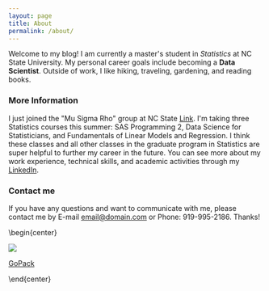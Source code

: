 ```yaml
---
layout: page
title: About
permalink: /about/
---
```


Welcome to my blog! I am currently a master's student in _Statistics_ at NC State University. My personal career goals include becoming a **Data Scientist**. 
Outside of work, I like hiking, traveling, gardening, and reading books. 

### More Information

I just joined the "Mu Sigma Rho" group at NC State [Link](https://www.stat.purdue.edu/msr/). I'm taking three Statistics courses this summer: SAS Programming 2, Data Science for Statisticians, and Fundamentals of Linear Models and Regression. I think these classes and all other classes in the graduate program in Statistics are super helpful to further my career in the future. You can see more about my work experience, technical skills, and academic activities through my [LinkedIn](https://www.linkedin.com/in/xingli-ma-712b20112/). 

### Contact me

If you have any questions and want to communicate with me, please contact me by E-mail [email@domain.com](xma10@ncsu.edu) or Phone: 919-995-2186. Thanks!

  \begin{center}  
  
  ![](https://raw.githubusercontent.com/Xingli-Ma/Xingli-Ma.github.io/master/images/GoPack.png)  
  
  [GoPack](https://www.ncsu.edu/)  

\end{center}  
  

  
  </center>
